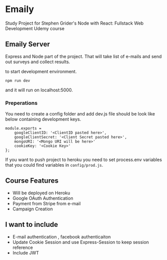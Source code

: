 # Emaily

Study Project for Stephen Grider's Node with React: Fullstack Web Development Udemy course

## Emaily Server

Express and Node part of the project. That will take list of e-mails and send out surveys
and collect results.

to start development environment.

`npm run dev`

and it will run on localhost:5000.

### Preperations

You need to create a config folder and add dev.js file should be look like below containing development keys.

```
module.exports =
    googleClientID: '<ClientID pasted here>',
    googleClientSecret: '<Client Secret pasted here>',
    mongoURI: '<Mongo URI will be here>'
    cookieKey: '<Cookie Key>'
};
```

If you want to push project to heroku you need to set process.env variables that you could find variables in `config/prod.js`.

## Course Features

- Will be deployed on Heroku
- Google OAuth Authentication
- Payment from Stripe from e-mail
- Campaign Creation

## I want to include

- E-mail authentication , facebook authenticaiton
- Update Cookie Session and use Express-Session to keep session reference
- Include JWT
